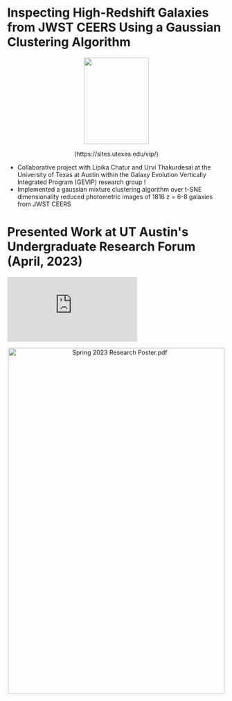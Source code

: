 # Inspecting High-Redshift Galaxies from JWST CEERS Using a Gaussian Clustering Algorithm

<p align="center">
<img width="150" height="200" src= "https://user-images.githubusercontent.com/120825204/234086692-e96aa802-f497-46ee-aeb4-74b7abbdfdcd.png">
</p>
<p align="center">
(https://sites.utexas.edu/vip/)
</p>

* Collaborative project with Lipika Chatur and Urvi Thakurdesai at the University of Texas at Austin within the Galaxy Evolution Vertically Integrated Program (GEVIP) research group !
* Implemented a gaussian mixture clustering algorithm over t-SNE dimensionality reduced photometric images of 1816 z = 6-8 galaxies from JWST CEERS

# Presented Work at UT Austin's Undergraduate Research Forum (April, 2023)
![Spring 2023 Research Poster.pdf](https://github.com/Marissa-Perry/Clustering-Photometric-Images/files/11313770/Spring.2023.Research.Poster.pdf)

<p align="center">
<img width="500" height="800" src= "C:/Users/Marissa Perry/Documents/Courses/Spring 2023/GEVIP/tSNE_project/URF_poster/Spring.2023.Research.Poster.pdf" alt="Spring 2023 Research Poster.pdf">
</p>
